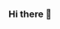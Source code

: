 ### Hi there 👋
<!--
**abdallahahmed18/abdallahahmed18** is a ✨ _special_ ✨ repository because its `README.md` (this file) appears on your GitHub profile.

Here are some ideas to get you started:
- 🔭 I’m currently working on Practice projects for both Front end and Back end Web development
- 🌱 I’m currently learning Python, C, HTML, Javascript, PHP, and MySQL
- 👯 I’m looking to collaborate on Back end Php and MySQL server interaction
- 🤔 I’m looking for help with interaction and coordination in C, python, and Javascript in backend systems.
- 📫 How to reach me: [Twitter(https://twitter.com/Abdalla_abdash)]
- 😄 Pronouns: He/Him
- ⚡ Fun fact: Transport of goods by land is SHIPMENT while transport of goods by sea is called CARGO.....get it?😂😂😂
-->
